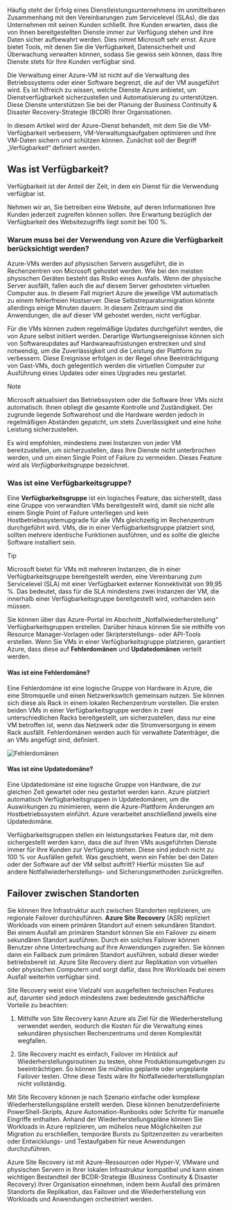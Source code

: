 Häufig steht der Erfolg eines Dienstleistungsunternehmens im unmittelbaren Zusammenhang mit den Vereinbarungen zum Servicelevel (SLAs), die das Unternehmen mit seinen Kunden schließt. Ihre Kunden erwarten, dass die von Ihnen bereitgestellten Dienste immer zur Verfügung stehen und ihre Daten sicher aufbewahrt werden. Dies nimmt Microsoft sehr ernst. Azure bietet Tools, mit denen Sie die Verfügbarkeit, Datensicherheit und Überwachung verwalten können, sodass Sie gewiss sein können, dass Ihre Dienste stets für Ihre Kunden verfügbar sind.

Die Verwaltung einer Azure-VM ist nicht auf die Verwaltung des Betriebssystems oder einer Software begrenzt, die auf der VM ausgeführt wird. Es ist hilfreich zu wissen, welche Dienste Azure anbietet, um Dienstverfügbarkeit sicherzustellen und Automatisierung zu unterstützen. Diese Dienste unterstützen Sie bei der Planung der Business Continuity & Disaster Recovery-Strategie (BCDR) Ihrer Organisationen.

In diesem Artikel wird der Azure-Dienst behandelt, mit dem Sie die VM-Verfügbarkeit verbessern, VM-Verwaltungsaufgaben optimieren und Ihre VM-Daten sichern und schützen können. Zunächst soll der Begriff „Verfügbarkeit“ definiert werden.

## <a name="what-is-availability"></a>Was ist Verfügbarkeit?

Verfügbarkeit ist der Anteil der Zeit, in dem ein Dienst für die Verwendung verfügbar ist.

Nehmen wir an, Sie betreiben eine Website, auf deren Informationen Ihre Kunden jederzeit zugreifen können sollen. Ihre Erwartung bezüglich der Verfügbarkeit des Websitezugriffs liegt somit bei 100 %.

### <a name="why-do-i-need-to-think-about-availability-when-using-azure"></a>Warum muss bei der Verwendung von Azure die Verfügbarkeit berücksichtigt werden?

Azure-VMs werden auf physischen Servern ausgeführt, die in Rechenzentren von Microsoft gehostet werden. Wie bei den meisten physischen Geräten besteht das Risiko eines Ausfalls. Wenn der physische Server ausfällt, fallen auch die auf diesem Server gehosteten virtuellen Computer aus. In diesem Fall migriert Azure die jeweilige VM automatisch zu einem fehlerfreien Hostserver. Diese Selbstreparaturmigration könnte allerdings einige Minuten dauern. In diesem Zeitraum sind die Anwendungen, die auf dieser VM gehostet werden, nicht verfügbar.

Für die VMs können zudem regelmäßige Updates durchgeführt werden, die von Azure selbst initiiert werden. Derartige Wartungsereignisse können sich von Softwareupdates auf Hardwareaufrüstungen erstrecken und sind notwendig, um die Zuverlässigkeit und die Leistung der Plattform zu verbessern. Diese Ereignisse erfolgen in der Regel ohne Beeinträchtigung von Gast-VMs, doch gelegentlich werden die virtuellen Computer zur Ausführung eines Updates oder eines Upgrades neu gestartet.

> [!NOTE]
> Microsoft aktualisiert das Betriebssystem oder die Software Ihrer VMs nicht automatisch. Ihnen obliegt die gesamte Kontrolle und Zuständigkeit. Der zugrunde liegende Softwarehost und die Hardware werden jedoch in regelmäßigen Abständen gepatcht, um stets Zuverlässigkeit und eine hohe Leistung sicherzustellen.

Es wird empfohlen, mindestens zwei Instanzen von jeder VM bereitzustellen, um sicherzustellen, dass Ihre Dienste nicht unterbrochen werden, und um einen Single Point of Failure zu vermeiden. Dieses Feature wird als _Verfügbarkeitsgruppe_ bezeichnet.

### <a name="what-is-an-availability-set"></a>Was ist eine Verfügbarkeitsgruppe?

Eine **Verfügbarkeitsgruppe** ist ein logisches Feature, das sicherstellt, dass eine Gruppe von verwandten VMs bereitgestellt wird, damit sie nicht alle einem Single Point of Failure unterliegen und kein Hostbetriebssystemupgrade für alle VMs gleichzeitig im Rechenzentrum durchgeführt wird. VMs, die in einer Verfügbarkeitsgruppe platziert sind, sollten mehrere identische Funktionen ausführen, und es sollte die gleiche Software installiert sein.

> [!TIP]
> Microsoft bietet für VMs mit mehreren Instanzen, die in einer Verfügbarkeitsgruppe bereitgestellt werden, eine Vereinbarung zum Servicelevel (SLA) mit einer Verfügbarkeit externer Konnektivität von 99,95 %. Das bedeutet, dass für die SLA mindestens zwei Instanzen der VM, die innerhalb einer Verfügbarkeitsgruppe bereitgestellt wird, vorhanden sein müssen. 

Sie können über das Azure-Portal im Abschnitt „Notfallwiederherstellung“ Verfügbarkeitsgruppen erstellen. Darüber hinaus können Sie sie mithilfe von Resource Manager-Vorlagen oder Skripterstellungs- oder API-Tools erstellen. Wenn Sie VMs in einer Verfügbarkeitsgruppe platzieren, garantiert Azure, dass diese auf **Fehlerdomänen** und **Updatedomänen** verteilt werden.

#### <a name="what-is-a-fault-domain"></a>Was ist eine Fehlerdomäne?

Eine Fehlerdomäne ist eine logische Gruppe von Hardware in Azure, die eine Stromquelle und einen Netzwerkswitch gemeinsam nutzen. Sie können sich diese als Rack in einem lokalen Rechenzentrum vorstellen. Die ersten beiden VMs in einer Verfügbarkeitsgruppe werden in zwei unterschiedlichen Racks bereitgestellt, um sicherzustellen, dass nur eine VM betroffen ist, wenn das Netzwerk oder die Stromversorgung in einem Rack ausfällt. Fehlerdomänen werden auch für verwaltete Datenträger, die an VMs angefügt sind, definiert.

![Fehlerdomänen](../media-draft/5-fault-domains.png)

#### <a name="what-is-an-update-domain"></a>Was ist eine Updatedomäne?

Eine Updatedomäne ist eine logische Gruppe von Hardware, die zur gleichen Zeit gewartet oder neu gestartet werden kann. Azure platziert automatisch Verfügbarkeitsgruppen in Updatedomänen, um die Auswirkungen zu minimieren, wenn die Azure-Plattform Änderungen am Hostbetriebssystem einführt. Azure verarbeitet anschließend jeweils eine Updatedomäne.

Verfügbarkeitsgruppen stellen ein leistungsstarkes Feature dar, mit dem sichergestellt werden kann, dass die auf Ihren VMs ausgeführten Dienste immer für Ihre Kunden zur Verfügung stehen. Diese sind jedoch nicht zu 100 % vor Ausfällen gefeit. Was geschieht, wenn ein Fehler bei den Daten oder der Software auf der VM selbst auftritt? Hierfür müssten Sie auf andere Notfallwiederherstellungs- und Sicherungsmethoden zurückgreifen.

## <a name="failover-across-locations"></a>Failover zwischen Standorten

Sie können Ihre Infrastruktur auch zwischen Standorten replizieren, um regionale Failover durchzuführen. **Azure Site Recovery** (ASR) repliziert Workloads von einem primären Standort auf einem sekundären Standort. Bei einem Ausfall am primären Standort können Sie ein Failover zu einem sekundären Standort ausführen. Durch ein solches Failover können Benutzer ohne Unterbrechung auf Ihre Anwendungen zugreifen. Sie können dann ein Failback zum primären Standort ausführen, sobald dieser wieder betriebsbereit ist. Azure Site Recovery dient zur Replikation von virtuellen oder physischen Computern und sorgt dafür, dass Ihre Workloads bei einem Ausfall weiterhin verfügbar sind.

Site Recovery weist eine Vielzahl von ausgefeilten technischen Features auf, darunter sind jedoch mindestens zwei bedeutende geschäftliche Vorteile zu beachten:

1. Mithilfe von Site Recovery kann Azure als Ziel für die Wiederherstellung verwendet werden, wodurch die Kosten für die Verwaltung eines sekundären physischen Rechenzentrums und deren Komplexität wegfallen.

2. Site Recovery macht es einfach, Failover im Hinblick auf Wiederherstellungsroutinen zu testen, ohne Produktionsumgebungen zu beeinträchtigen. So können Sie mühelos geplante oder ungeplante Failover testen. Ohne diese Tests wäre Ihr Notfallwiederherstellungsplan nicht vollständig.

Mit Site Recovery können je nach Szenario einfache oder komplexe Wiederherstellungspläne erstellt werden. Diese können benutzerdefinierte PowerShell-Skripts, Azure Automation-Runbooks oder Schritte für manuelle Eingriffe enthalten. Anhand der Wiederherstellungspläne können Sie Workloads in Azure replizieren, um mühelos neue Möglichkeiten zur Migration zu erschließen, temporäre Bursts zu Spitzenzeiten zu verarbeiten oder Entwicklungs- und Testaufgaben für neue Anwendungen durchzuführen.

Azure Site Recovery ist mit Azure-Ressourcen oder Hyper-V, VMware und physischen Servern in Ihrer lokalen Infrastruktur kompatibel und kann einen wichtigen Bestandteil der BCDR-Strategie (Business Continuity & Disaster Recovery) Ihrer Organisation einnehmen, indem beim Ausfall des primären Standorts die Replikation, das Failover und die Wiederherstellung von Workloads und Anwendungen orchestriert werden.
